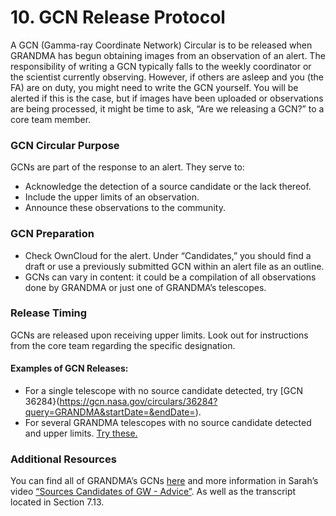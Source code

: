 # 10. GCN Release Protocol

A GCN (Gamma-ray Coordinate Network) Circular is to be released when GRANDMA has begun obtaining images from an observation of an alert. The responsibility of writing a GCN typically falls to the weekly coordinator or the scientist currently observing. However, if others are asleep and you (the FA) are on duty, you might need to write the GCN yourself. You will be alerted if this is the case, but if images have been uploaded or observations are being processed, it might be time to ask, “Are we releasing a GCN?” to a core team member.

### GCN Circular Purpose
GCNs are part of the response to an alert. They serve to:
- Acknowledge the detection of a source candidate or the lack thereof.
- Include the upper limits of an observation.
- Announce these observations to the community.

### GCN Preparation
- Check OwnCloud for the alert. Under “Candidates,” you should find a draft or use a previously submitted GCN within an alert file as an outline.
- GCNs can vary in content: it could be a compilation of all observations done by GRANDMA or just one of GRANDMA’s telescopes.

### Release Timing
GCNs are released upon receiving upper limits. Look out for instructions from the core team regarding the specific designation.

#### Examples of GCN Releases:
- For a single telescope with no source candidate detected, try [GCN 36284}(https://gcn.nasa.gov/circulars/36284?query=GRANDMA&startDate=&endDate=).
- For several GRANDMA telescopes with no source candidate detected and upper limits. [Try these.](https://gcn.nasa.gov/circulars/36299?query=GRANDMA&startDate=&endDate=)

### Additional Resources
You can find all of GRANDMA’s GCNs [here](https://gcn.nasa.gov/circulars?query=GRANDMA&startDate=&endDate=) and more information in Sarah’s video [“Sources Candidates of GW - Advice”](https://www.youtube.com/watch?v=u7M2Xhf2c5U&t=707s). As well as the transcript located in Section 7.13.

